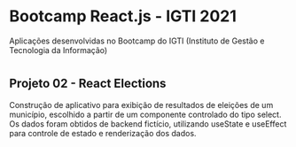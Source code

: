 # Bootcamp React.js - IGTI 2021
Aplicações desenvolvidas no Bootcamp do IGTI (Instituto de Gestão e Tecnologia da Informação)
#

## Projeto 02 - React Elections
Construção de aplicativo para exibição de resultados de eleições de um município, escolhido a partir de um componente controlado do tipo select. Os dados foram obtidos de backend fictício, utilizando useState e useEffect para controle de estado e renderização dos dados.